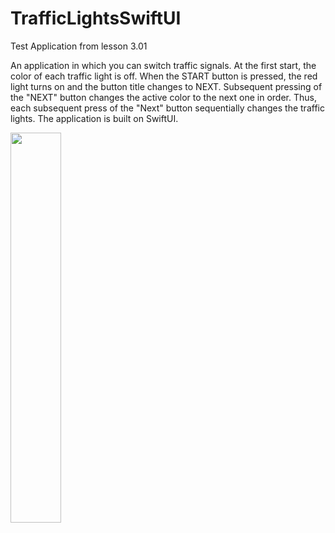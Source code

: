 # TrafficLightsSwiftUI

Test Application from lesson 3.01

An application in which you can switch traffic signals. At the first start, the color of each traffic light is off. When the START button is pressed, the red light turns on and the button title changes to NEXT. Subsequent pressing of the "NEXT" button changes the active color to the next one in order. Thus, each subsequent press of the "Next" button sequentially changes the traffic lights. The application is built on SwiftUI.

<img src="https://github.com/nikktro/TrafficLightsSwiftUI/assets/23638348/222a01f4-6fa0-4812-8439-fd66e6d2b637" width=40% height=40%>

